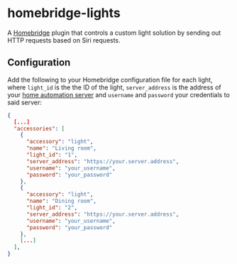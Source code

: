 # homebridge-lights

A [Homebridge](https://github.com/nfarina/homebridge) plugin that controls a
custom light solution by sending out HTTP requests based on Siri requests.

## Configuration

Add the following to your Homebridge configuration file for each light,
where `light_id` is the the ID of the light, `server_address` is the address
of your [home automation server](https://github.com/vsaarinen/home-automation)
and `username` and `password` your credentials to said server:

```json
{
  [...]
  "accessories": [
    {
      "accessory": "light",
      "name": "Living room",
      "light_id": "1",
      "server_address": "https://your.server.address",
      "username": "your_username",
      "password": "your_password"
    },
    {
      "accessory": "light",
      "name": "Dining room",
      "light_id": "2",
      "server_address": "https://your.server.address",
      "username": "your_username",
      "password": "your_password"
    },
    [...]
  ],
}
